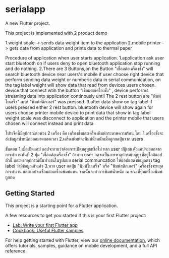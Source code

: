 # serialapp

A new Flutter project.

This project is implemented with 2 product demo

1.weight scale  -> sends data weight item to the application
2.mobile printer -> gets data from application and prints data to thermal paper

Procedure of application
when user starts application.
1.application ask user start  bluetooth on if users deny to open bluetooth  application stop running and do nothing.
2.There are 3 Buttons,on the Button "เชื่อมต่อเครื่องชั่ง" will search bluetooth device near users's mobile 
  if user choose right device that perform sending data weight or numberic data in  serial communication,
  on the tag label weight will show data that read from devices users chosen. 
  device that connect wtih the button "เชื่อมต่อเครื่องชั่ง" , device performs streaming data into application continously
  until The 2 rest button are "พิมพ์ใบเสร็จ" and "พิมพ์สติกเกอร์" was pressed.
3.after data  show on tag label if users pressed either 2 rest button.
  bluetooth device will show again for users choose printer mobile device to print data that show in tag label 
  weight scale was disconnect to application and the printer mobile that users chosen will connect instead and print data

โปรเจ็คนี้มีอุปกรณ์ต่อพ่วง 2 เครื่อง คือ เครื่องชั่งและเครื่องพิมพ์กระดาษความร้อน
โดย
1.เครื่องชั่งจะส่งข้อมูลน้ำหนักออกมาตลอดเวลา
2.เครื่องพิมพ์จะพิมพ์น้ำหนักเมื่อถูกกดปุ่มจาก users

ขั้นตอน
1.เมื่อเปิดแอป แอปจะถามว่าต้องการเปิดบลูทูธหรือไม่ หาก user ปฎิเสธ ตัวแอปจะออกจากการทำงานทันที
2.ปุ่ม "เชื่อมต่อเครื่องชั่ง" ถ้าหาก user กดจะเป็นการหาอุปกรณ์บลูทูธที่อยู่ใกล้แอปตัวนี้ 
 และหากอุปกรณ์นั้นทำงานในรูปแบบ serial communcation ให้แอปแสดงข้อมูลตรง tag label ว่ามีข้อมูลเข้าแล้ว
3.หาก user กดปุ่ม "พิมพ์ใบเสร็จ" หรือ "พิมพ์สติกเกอร์" เครื่องชั่งจะหยุดการทำงาน และแอปจะเชื่อมต่อเครื่องพิมพ์แทน จากนั้นจะทำการพิมพ์น้ำหนัก ณ ขณะที่ปุ่มเครื่องพิมพ์ถูกกด
  

## Getting Started

This project is a starting point for a Flutter application.

A few resources to get you started if this is your first Flutter project:

- [Lab: Write your first Flutter app](https://flutter.dev/docs/get-started/codelab)
- [Cookbook: Useful Flutter samples](https://flutter.dev/docs/cookbook)

For help getting started with Flutter, view our
[online documentation](https://flutter.dev/docs), which offers tutorials,
samples, guidance on mobile development, and a full API reference.
